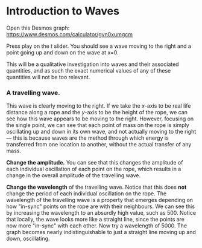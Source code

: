 # Introduction to Waves

Open this Desmos graph: https://www.desmos.com/calculator/gvn0xumgcm

Press play on the $t$ slider. You should see a wave moving to the right and a point going up and down on the wave at x=0.



This will be a qualitative investigation into waves and their associated quantities, and as such the exact numerical values of any of these quantities will not be too relevant.



### A travelling wave.

This wave is clearly moving to the right. If we take the $x$-axis to be real life distance along a rope and the $y$-axis to be the height of the rope, we can see how this wave appears to be moving to the right. However, focusing on the single point, we can see that each point of mass on the rope is simply oscillating up and down in its own wave, and not actually moving to the right — this is because waves are the method through which energy is transferred from one location to another, without the actual transfer of any mass.

**Change the amplitude.** You can see that this changes the amplitude of each individual oscillation of each point on the rope, which results in a change in the overall amplitude of the travelling wave.

**Change the wavelength** of the travelling wave. Notice that this does **not** change the period of each individual oscillation on the rope. The wavelength of the travelling wave is a property that emerges depending on how "in-sync" points on the rope are with their neighbours. We can see this by increasing the wavelength to an absurdly high value, such as 500. Notice that locally, the wave looks more like a straight line, since the points are now more "in-sync" with each other. Now try a wavelength of 5000. The graph becomes nearly indistinguishable to just a straight line moving up and down, oscillating.
